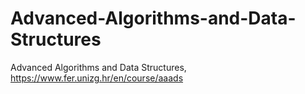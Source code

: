 # Advanced-Algorithms-and-Data-Structures
Advanced Algorithms and Data Structures, https://www.fer.unizg.hr/en/course/aaads
